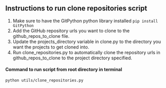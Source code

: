 ## Instructions to run clone repositories script
1) Make sure to have the GitPython python library installed ```pip install GitPython```
2) Add the GitHub repository urls you want to clone to the github_repos_to_clone file.
3) Update the projects_directory variable in clone.py to the directory you want the projects to get cloned into. 
4) Run clone_repositories.py to automatically clone the repository urls in github_repos_to_clone to the project directory specified.

#### Command to run script from root directory in terminal
```
python utils/clone_repositories.py
```